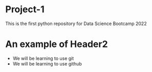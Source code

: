 # Project-1

This is the first python repository for Data Science Bootcamp 2022

# An example of Header2

- We will be learning to use git 
- We will be learning to use github


